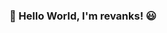 ### 👋 Hello World, I'm revanks! :smiley:

<!--
**revanks/Revanks** is a ✨ _special_ ✨ repository because its `README.md` (this file) appears on your GitHub profile.

